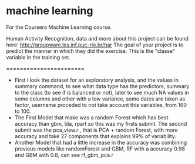 machine learning 
=======================

For the Coursera Machine Learning course.

Human Activity Recognition, data and more about this project can be found here: http://groupware.les.inf.puc-rio.br/har
The goal of your project is to predict the manner in which they did the exercise. This is the "classe" variable in the training set.

=======================

* First I look the dataset for an exploratory analysis, and the values in summary command, to see what data type has the predictors, summary to the class (to see if is balanced or not), later to see much NA values in some columns and other with a low variance, some dates are taken as factor, username proceded to not take account this variables, from 160 to 100.
* The First Model that make was a random Forest which has best accuracy than gbm, lda, rpart so this was my firsts submit.
The second submit was the pca_view.r , that is PCA + random Forest, with more accuracy and take 27 components that explains 99% of variability.
* Another Model that had a little increase in the accuracy was combining previous models like randomForest and GBM, RF with a accuracy 0.98 and GBM with 0.8, can see
rf_gbm_pca.r 
